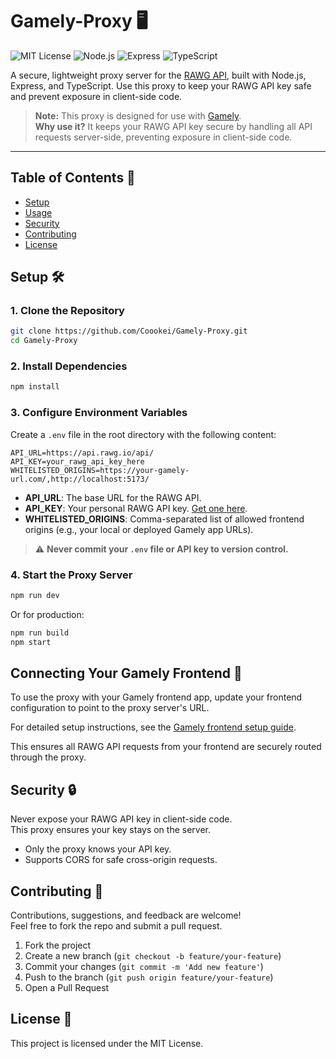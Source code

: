 # Gamely-Proxy 🖥️

![MIT License](https://img.shields.io/badge/license-MIT-green)
![Node.js](https://img.shields.io/badge/node-%3E=18.0.0-brightgreen)
![Express](https://img.shields.io/badge/express.js-5.x-blue)
![TypeScript](https://img.shields.io/badge/typescript-5.x-blue)

A secure, lightweight proxy server for the [RAWG API](https://rawg.io/apidocs), built with Node.js, Express, and TypeScript. Use this proxy to keep your RAWG API key safe and prevent exposure in client-side code.

> **Note:** This proxy is designed for use with [Gamely](https://github.com/Coookei/Gamely).  
> **Why use it?** It keeps your RAWG API key secure by handling all API requests server-side, preventing exposure in client-side code.

---

## Table of Contents 📑

- [Setup](#setup-%EF%B8%8F)
- [Usage](#connecting-your-gamely-frontend-)
- [Security](#security-)
- [Contributing](#contributing-)
- [License](#license-)

## Setup 🛠️

### 1. Clone the Repository

```bash
git clone https://github.com/Coookei/Gamely-Proxy.git
cd Gamely-Proxy
```

### 2. Install Dependencies

```bash
npm install
```

### 3. Configure Environment Variables

Create a `.env` file in the root directory with the following content:

```env
API_URL=https://api.rawg.io/api/
API_KEY=your_rawg_api_key_here
WHITELISTED_ORIGINS=https://your-gamely-url.com/,http://localhost:5173/
```

- **API_URL**: The base URL for the RAWG API.
- **API_KEY**: Your personal RAWG API key. [Get one here](https://rawg.io/apidocs).
- **WHITELISTED_ORIGINS**: Comma-separated list of allowed frontend origins (e.g., your local or deployed Gamely app URLs).

> ⚠️ **Never commit your `.env` file or API key to version control.**

### 4. Start the Proxy Server

```bash
npm run dev
```

Or for production:

```bash
npm run build
npm start
```

## Connecting Your Gamely Frontend 🚀

To use the proxy with your Gamely frontend app, update your frontend configuration to point to the proxy server's URL.

For detailed setup instructions, see the [Gamely frontend setup guide](https://github.com/Coookei/Gamely?tab=readme-ov-file#setup-%EF%B8%8F).

This ensures all RAWG API requests from your frontend are securely routed through the proxy.

## Security 🔒

Never expose your RAWG API key in client-side code.  
This proxy ensures your key stays on the server.

- Only the proxy knows your API key.
- Supports CORS for safe cross-origin requests.

## Contributing 🤝

Contributions, suggestions, and feedback are welcome!  
Feel free to fork the repo and submit a pull request.

1. Fork the project
2. Create a new branch (`git checkout -b feature/your-feature`)
3. Commit your changes (`git commit -m 'Add new feature'`)
4. Push to the branch (`git push origin feature/your-feature`)
5. Open a Pull Request

## License 📜

This project is licensed under the MIT License.

